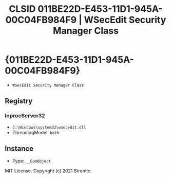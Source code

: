 ﻿---
title: "CLSID 011BE22D-E453-11D1-945A-00C04FB984F9 | WSecEdit Security Manager Class"
excerpt: What is COM-Object CLSID 011BE22D-E453-11D1-945A-00C04FB984F9?
---

# {011BE22D-E453-11D1-945A-00C04FB984F9}

* `WSecEdit Security Manager Class`

## Registry


### InprocServer32

* `C:\Windows\system32\wsecedit.dll`
* ThreadingModel: `both`

## Instance

* Type: `__ComObject`

MIT License. Copyright (c) 2021 Strontic.


